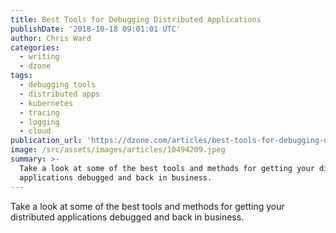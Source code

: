 ```yaml
---
title: Best Tools for Debugging Distributed Applications
publishDate: '2018-10-18 09:01:01 UTC'
author: Chris Ward
categories:
  - writing
  - dzone
tags:
  - debugging tools
  - distributed apps
  - kubernetes
  - tracing
  - logging
  - cloud
publication_url: 'https://dzone.com/articles/best-tools-for-debugging-distributed-applications'
image: /src/assets/images/articles/10494209.jpeg
summary: >-
  Take a look at some of the best tools and methods for getting your distributed
  applications debugged and back in business.
---
```

Take a look at some of the best tools and methods for getting your distributed applications debugged and back in business.

